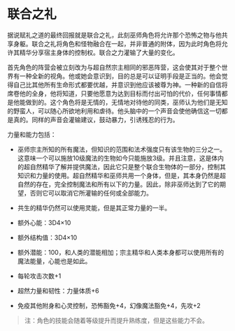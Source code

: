 # 联合之礼

据说赋礼之道的最终回报就是联合之礼，此刻巫师角色将允许那个恐怖之物与他共享身躯。联合之礼将角色和怪物融合在一起，并非普通的附体，因为此时角色将允许其精华分享宿主身体的控制权。联合之力灌输了大量的变化。

首先角色的阵营会被立刻改为与超自然宗主相同的邪恶阵营，这会使其对于整个世界有一种全新的视角。他或她会意识到，目的总是可以证明手段是正当的。他会觉得自己比其他所有生命形式都要优越，并意识到他应该被尊为神。一种新的自信将席卷他的全身，他将知道，只要他愿意为达到目标而付出可怕的代价，任何事情都是他能做到的。这个角色将是无情的，无情地对待他的同类，巫师认为他们是无知的野蛮人，可以随心所欲地利用和虐待。他头脑中的一个声音会使他确信这一切都是真的。同样的声音会灌输建议，鼓动暴力，引诱残忍的行为。

力量和能力包括：

- 巫师宗主所知的所有魔法，但知识的范围和法术强度只有该生物的三分之一。这意味一个可以施放10级魔法的生物如今只能施放3级。并且注意，这是体内的超自然精华了解并提供魔法，因此它只是整个联合生物体的一部分，控制其知识和力量的使用。超自然精华和巫师共用一个身体，但是，其本身仍然是超自然的存在，完全控制魔法和所有以下的力量。因此，除非巫师达到了它的期望，否则它可以取消它所灌输的任何或全部能力。

- 共生的精华仍然可以使用灵能，但是其正常力量的一半。

- 额外心能：3D4×10

- 额外结构值：3D4×10

- 额外潜能：100，和人类的潜能相加；宗主精华和人类本身都可以使用所有的魔法能量，心能也是如此。

- 每轮攻击次数+1

- 超然力量和韧性：力量体质+6

- 免疫其他附身和心灵控制，恐怖豁免+4，幻像魔法豁免+4，先攻+2

> 注：角色的技能会随着等级提升而提升熟练度，但是这些能力不会。
